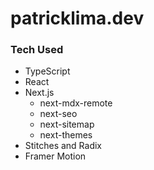 # patricklima.dev

### Tech Used

- TypeScript
- React
- Next.js
  - next-mdx-remote
  - next-seo
  - next-sitemap
  - next-themes
- Stitches and Radix
- Framer Motion
